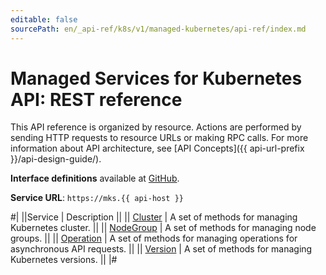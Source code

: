 ```yaml
---
editable: false
sourcePath: en/_api-ref/k8s/v1/managed-kubernetes/api-ref/index.md
---
```


# Managed Services for Kubernetes API: REST reference

This API reference is organized by resource. Actions are performed by sending HTTP requests to resource URLs or making RPC calls. For more information about API architecture, see [API Concepts]({{ api-url-prefix }}/api-design-guide/).

**Interface definitions** available at [GitHub](https://github.com/yandex-cloud/cloudapi/tree/master/yandex/cloud/k8s/v1).

**Service URL**: `https://mks.{{ api-host }}`

#|
||Service | Description ||
|| [Cluster](Cluster/index.md) | A set of methods for managing Kubernetes cluster. ||
|| [NodeGroup](NodeGroup/index.md) | A set of methods for managing node groups. ||
|| [Operation](Operation/index.md) | A set of methods for managing operations for asynchronous API requests. ||
|| [Version](Version/index.md) | A set of methods for managing Kubernetes versions. ||
|#